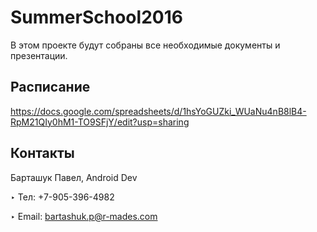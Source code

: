 # SummerSchool2016

В этом проекте будут собраны все необходимые документы и презентации.

## Расписание 

https://docs.google.com/spreadsheets/d/1hsYoGUZki_WUaNu4nB8lB4-RpM21QIy0hM1-TO9SFjY/edit?usp=sharing

## Контакты

Барташук Павел, Android Dev

‣ Тел: +7-905-396-4982

‣ Email: bartashuk.p@r-mades.com
